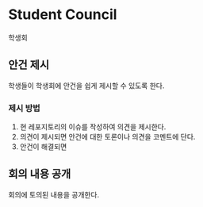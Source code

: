 # Student Council
학생회

## 안건 제시
학생들이 학생회에 안건을 쉽게 제시할 수 있도록 한다.

### 제시 방법
1. 현 레포지토리의 이슈를 작성하여 의견을 제시한다.
2. 의견이 제시되면 안건에 대한 토론이나 의견을 코멘트에 단다.
3. 안건이 해결되면 

## 회의 내용 공개
회의에 토의된 내용을 공개한다.